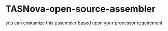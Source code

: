 # TASNova-open-source-assembler
you can costamize this assembler based upon your processor requirement
